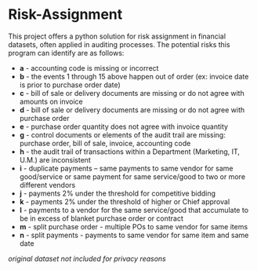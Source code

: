 # Risk-Assignment

This project offers a python solution for risk assignment in financial datasets, often applied in auditing processes. The potential risks this program can identify are as follows:
- **a** - accounting code is missing or incorrect
- **b** - the events 1 through 15 above happen out of order (ex: invoice date is prior to purchase order date)
- **c** - bill of sale or delivery documents are missing or do not agree with amounts on invoice
- **d** - bill of sale or delivery documents are missing or do not agree with purchase order
- **e** - purchase order quantity does not agree with invoice quantity
- **g** - control documents or elements of the audit trail are missing: purchase order, bill of sale, invoice, accounting code
- **h** - the audit trail of transactions within a Department (Marketing, IT, U.M.) are inconsistent
- **i** - duplicate payments – same payments to same vendor for same good/service or same payment for same service/good to two or more different vendors
- **j** - payments 2% under the threshold for competitive bidding
- **k** - payments 2% under the threshold of higher or Chief approval
- **l** - payments to a vendor for the same service/good that accumulate to be in excess of blanket purchase order or contract
- **m** - split purchase order - multiple POs to same vendor for same items
- **n** - split payments - payments to same vendor for same item and same date

*original dataset not included for privacy reasons*
